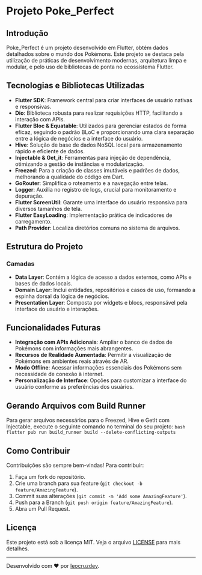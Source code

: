 # Projeto Poke_Perfect

## Introdução
Poke_Perfect é um projeto desenvolvido em Flutter, obtém dados detalhados sobre o mundo dos Pokémons. Este projeto se destaca pela utilização de práticas de desenvolvimento modernas, arquitetura limpa e modular, e pelo uso de bibliotecas de ponta no ecossistema Flutter.

## Tecnologias e Bibliotecas Utilizadas
- **Flutter SDK**: Framework central para criar interfaces de usuário nativas e responsivas.
- **Dio**: Biblioteca robusta para realizar requisições HTTP, facilitando a interação com APIs.
- **Flutter Bloc & Equatable**: Utilizados para gerenciar estados de forma eficaz, seguindo o padrão BLoC e proporcionando uma clara separação entre a lógica de negócios e a interface do usuário.
- **Hive**: Solução de base de dados NoSQL local para armazenamento rápido e eficiente de dados.
- **Injectable & Get_it**: Ferramentas para injeção de dependência, otimizando a gestão de instâncias e modularização.
- **Freezed**: Para a criação de classes imutáveis e padrões de dados, melhorando a qualidade do código em Dart.
- **GoRouter**: Simplifica o roteamento e a navegação entre telas.
- **Logger**: Auxilia no registro de logs, crucial para monitoramento e depuração.
- **Flutter ScreenUtil**: Garante uma interface do usuário responsiva para diversos tamanhos de tela.
- **Flutter EasyLoading**: Implementação prática de indicadores de carregamento.
- **Path Provider**: Localiza diretórios comuns no sistema de arquivos.

## Estrutura do Projeto

### Camadas
- **Data Layer**: Contém a lógica de acesso a dados externos, como APIs e bases de dados locais.
- **Domain Layer**: Inclui entidades, repositórios e casos de uso, formando a espinha dorsal da lógica de negócios.
- **Presentation Layer**: Composta por widgets e blocs, responsável pela interface do usuário e interações.

## Funcionalidades Futuras
- **Integração com APIs Adicionais**: Ampliar o banco de dados de Pokémons com informações mais abrangentes.
- **Recursos de Realidade Aumentada**: Permitir a visualização de Pokémons em ambientes reais através de AR.
- **Modo Offline**: Acessar informações essenciais dos Pokémons sem necessidade de conexão à internet.
- **Personalização de Interface**: Opções para customizar a interface do usuário conforme as preferências dos usuários.


## Gerando Arquivos com Build Runner
Para gerar arquivos necessários para o Freezed, Hive e GetIt com Injectable, execute o seguinte comando no terminal do seu projeto:
```bash flutter pub run build_runner build --delete-conflicting-outputs```

## Como Contribuir
Contribuições são sempre bem-vindas! Para contribuir:
1. Faça um fork do repositório.
2. Crie uma branch para sua feature (`git checkout -b feature/AmazingFeature`).
3. Commit suas alterações (`git commit -m 'Add some AmazingFeature'`).
4. Push para a Branch (`git push origin feature/AmazingFeature`).
5. Abra um Pull Request.

## Licença
Este projeto está sob a licença MIT. Veja o arquivo [LICENSE](LICENSE.md) para mais detalhes.

---

Desenvolvido com ❤️ por [leocruzdev](https://github.com/leocruzdev).
